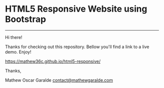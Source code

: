 # HTML5 Responsive Website using Bootstrap

----------------------------------------------------------------- 

Hi there! 

Thanks for checking out this repository. Bellow you'll find a link to a live demo. Enjoy!

https://mathew36c.github.io/html5-responsive/

Thanks,

Mathew Oscar Garalde
contact@mathewgaralde.com


